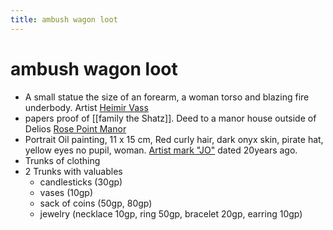 ---title: ambush wagon loot---
# ambush wagon loot
-   A small statue the size of an forearm, a woman torso and blazing fire underbody. Artist [Heimir Vass](https://www.notion.so/Heimir-Vass-1faf2511a12f46b5ab75a18b199a960c)
-   papers proof of [[family the Shatz]]. Deed to a manor house outside of Delios [Rose Point Manor](https://www.notion.so/Rose-Point-Manor-aa72272a7c6a44a088b0b4465d1d9ff4)
-   Portrait Oil painting, 11 x 15 cm, Red curly hair, dark onyx skin, pirate hat, yellow eyes no pupil, woman. [Artist mark "JO"](https://www.notion.so/Artist-mark-JO-f6201560b78e48d4844f8a6a45e2b5f4) dated 20years ago.
-   Trunks of clothing
-   2 Trunks with valuables
	-   candlesticks (30gp)
	-   vases (10gp)
	-   sack of coins (50gp, 80gp)
	-   jewelry (necklace 10gp, ring 50gp, bracelet 20gp, earring 10gp)
	
